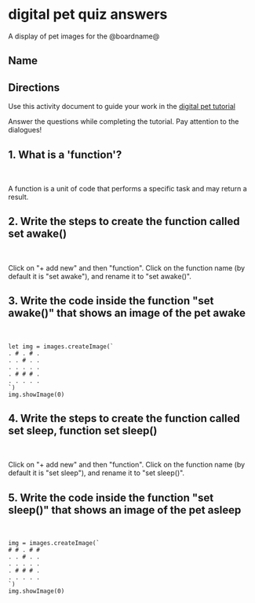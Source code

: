 # digital pet quiz answers

A display of pet images for the @boardname@ 

## Name

## Directions

Use this activity document to guide your work in the [digital pet tutorial](/lessons/digital-pet/tutorial)

Answer the questions while completing the tutorial. Pay attention to the dialogues!

## 1. What is a 'function'?

<br/>

A function is a unit of code that performs a specific task and may return a result.

## 2. Write the steps to create the function called set awake()

<br/>

Click on "+ add new" and then "function". Click on the function name (by default it is "set awake"), and rename it to "set awake()".

## 3. Write the code inside the function "set awake()" that shows an image of the pet awake

<br/>

```
let img = images.createImage(`
. # . # .
. . # . .
. . . . .
. # # # .
. . . . .
`)
img.showImage(0)
```

## 4. Write the steps to create the function called set sleep, function set sleep()

<br/>

Click on "+ add new" and then "function". Click on the function name (by default it is "set sleep"), and rename it to "set sleep()".

## 5. Write the code inside the function "set sleep()" that shows an image of the pet asleep

<br/>

```
img = images.createImage(`
# # . # #
. . # . .
. . . . .
. # # # .
. . . . .
`)
img.showImage(0)
```

